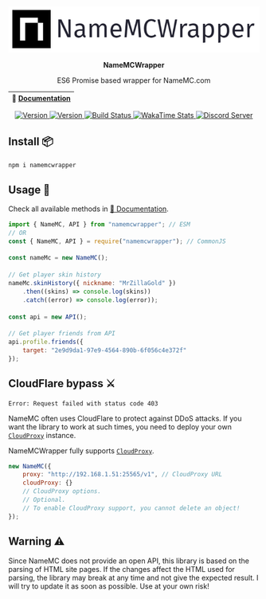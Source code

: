 <p align="center">
  <img src="https://github.com/MrZillaGold/NameMCWrapper/raw/master/.github/logo.png" alt="...">
</p>

<p align="center"><b>NameMCWrapper</b></p>
<p align="center">ES6 Promise based wrapper for NameMC.com</p>

| 📖 [Documentation](https://mrzillagold.github.io/NameMCWrapper/index.html) |
| ------------------------------------------------------------------------- |

<p align="center">
 <a href="https://npmjs.com/package/namemcwrapper">
   <img src="https://img.shields.io/npm/v/namemcwrapper?label=version&logo=npm&color=ligthgreen" alt="Version">
 </a>
 <a href="https://npmjs.com/package/namemcwrapper">
   <img src="https://img.shields.io/npm/dt/namemcwrapper?&logo=npm" alt="Version">
 </a>
 <a href="https://github.com/MrZillaGold/NameMCWrapper/actions/workflows/ci.yml">
   <img src="https://github.com/MrZillaGold/NameMCWRapper/actions/workflows/ci.yml/badge.svg" alt="Build Status">
 </a>
 <a href="https://wakatime.com/badge/github/MrZillaGold/NameMCWrapper">
   <img src="https://wakatime.com/badge/github/MrZillaGold/NameMCWrapper.svg" alt="WakaTime Stats">
 </a>
 <a href="https://discord.gg/99sV5b4RV3">
   <img src="https://img.shields.io/discord/714407016604369008.svg?label=&logo=discord&logoColor=ffffff&color=5865F2&labelColor=5865F2" alt="Discord Server">
 </a>
</p>

## Install 📦
`npm i namemcwrapper`

## Usage 🔧
Check all available methods in [📖 Documentation](https://mrzillagold.github.io/NameMCWrapper/index.html).
```js
import { NameMC, API } from "namemcwrapper"; // ESM
// OR
const { NameMC, API } = require("namemcwrapper"); // CommonJS

const nameMc = new NameMC();

// Get player skin history
nameMc.skinHistory({ nickname: "MrZillaGold" })
    .then((skins) => console.log(skins))
    .catch((error) => console.log(error));

const api = new API();

// Get player friends from API
api.profile.friends({ 
    target: "2e9d9da1-97e9-4564-890b-6f056c4e372f"
});
```

## CloudFlare bypass ⚔
`Error: Request failed with status code 403`

NameMC often uses CloudFlare to protect against DDoS attacks.
If you want the library to work at such times, you need to deploy your own [`CloudProxy`](https://github.com/NoahCardoza/CloudProxy) instance.

NameMCWrapper fully supports [`CloudProxy`](https://github.com/NoahCardoza/CloudProxy).

```js
new NameMC({
    proxy: "http://192.168.1.51:25565/v1", // CloudProxy URL
    cloudProxy: {}
    // CloudProxy options.
    // Optional.
    // To enable CloudProxy support, you cannot delete an object!
});
```

## Warning ⚠
Since NameMC does not provide an open API, this library is based on the parsing of HTML site pages.
If the changes affect the HTML used for parsing, the library may break at any time and not give the expected result.
I will try to update it as soon as possible.
Use at your own risk!
